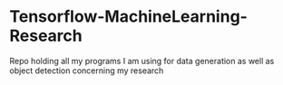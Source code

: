 # Tensorflow-MachineLearning-Research
Repo holding all my programs I am using for data generation as well as object detection concerning my research
